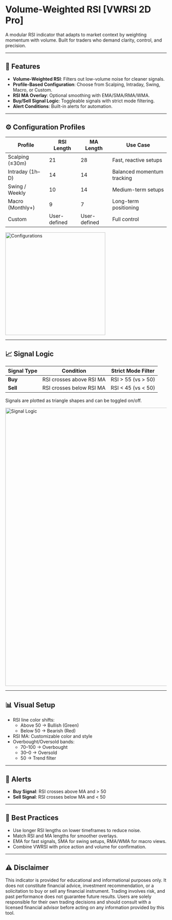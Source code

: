 # Volume-Weighted RSI [VWRSI 2D Pro]

A modular RSI indicator that adapts to market context by weighting momentum with volume. Built for traders who demand clarity, control, and precision.

---

## 🔧 Features

- **Volume-Weighted RSI**: Filters out low-volume noise for cleaner signals.
- **Profile-Based Configuration**: Choose from Scalping, Intraday, Swing, Macro, or Custom.
- **RSI MA Overlay**: Optional smoothing with EMA/SMA/RMA/WMA.
- **Buy/Sell Signal Logic**: Toggleable signals with strict mode filtering.
- **Alert Conditions**: Built-in alerts for automation.

---

## ⚙️ Configuration Profiles

| Profile            | RSI Length | MA Length | Use Case            |
|--------------------|------------|-----------|---------------------|
| Scalping (≤30m)    | 21         | 28        | Fast, reactive setups |
| Intraday (1h–D)    | 14         | 14        | Balanced momentum tracking |
| Swing / Weekly     | 10         | 14        | Medium-term setups |
| Macro (Monthly+)   | 9          | 7         | Long-term positioning |
| Custom             | User-defined | User-defined | Full control |

<img width="312" height="320" alt="Configurations" src="https://github.com/user-attachments/assets/1b810888-5c4a-40d2-a0cc-6f7182ba6e42" />

---

## 📈 Signal Logic

| Signal Type | Condition | Strict Mode Filter |
|-------------|-----------|--------------------|
| **Buy**     | RSI crosses above RSI MA | RSI > 55 (vs > 50) |
| **Sell**    | RSI crosses below RSI MA | RSI < 45 (vs < 50) |

Signals are plotted as triangle shapes and can be toggled on/off.

<img width="911" height="866" alt="Signal Logic" src="https://github.com/user-attachments/assets/6f844595-59f7-43f9-b51b-0d8b48e84632" />

---

## 📊 Visual Setup

- RSI line color shifts:  
  - Above 50 → Bullish (Green)  
  - Below 50 → Bearish (Red)
- RSI MA: Customizable color and style
- Overbought/Oversold bands:  
  - 70–100 → Overbought  
  - 30–0 → Oversold  
  - 50 → Trend filter

---

## 🔔 Alerts

- **Buy Signal**: RSI crosses above MA and > 50  
- **Sell Signal**: RSI crosses below MA and < 50

---

## 🧠 Best Practices

- Use longer RSI lengths on lower timeframes to reduce noise.
- Match RSI and MA lengths for smoother overlays.
- EMA for fast signals, SMA for swing setups, RMA/WMA for macro views.
- Combine VWRSI with price action and volume for confirmation.

---

## ⚠️ Disclaimer
This indicator is provided for educational and informational purposes only. It does not constitute financial advice, investment recommendation, or a solicitation to buy or sell any financial instrument. Trading involves risk, and past performance does not guarantee future results. Users are solely responsible for their own trading decisions and should consult with a licensed financial advisor before acting on any information provided by this tool.
